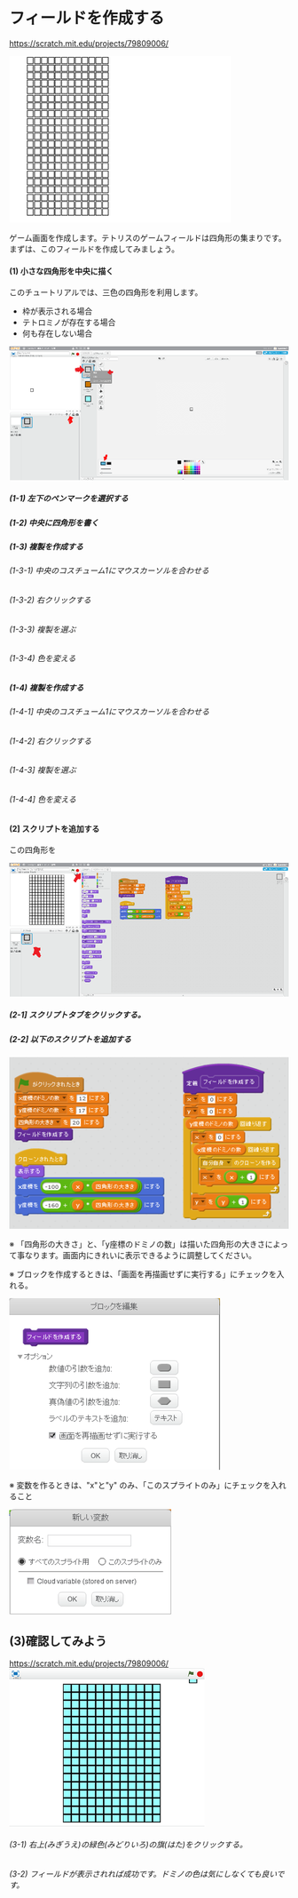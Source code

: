 # フィールドを作成する

https://scratch.mit.edu/projects/79809006/

![](board.png)

ゲーム画面を作成します。テトリスのゲームフィールドは四角形の集まりです。
まずは、このフィールドを作成してみましょう。


#### (1) 小さな四角形を中央に描く

このチュートリアルでは、三色の四角形を利用します。
* 枠が表示される場合
* テトロミノが存在する場合
* 何も存在しない場合


![](b001.png)

##### (1-1) 左下のペンマークを選択する
##### (1-2) 中央に四角形を書く
##### (1-3) 複製を作成する
###### (1-3-1) 中央のコスチューム1にマウスカーソルを合わせる
###### (1-3-2) 右クリックする
###### (1-3-3) 複製を選ぶ
###### (1-3-4) 色を変える
##### (1-4) 複製を作成する
###### (1-4-1] 中央のコスチューム1にマウスカーソルを合わせる
###### (1-4-2] 右クリックする
###### (1-4-3] 複製を選ぶ
###### (1-4-4] 色を変える

 
 
 

#### (2] スクリプトを追加する
この四角形を

![](b002.png)
##### (2-1] スクリプトタブをクリックする。
##### (2-2] 以下のスクリプトを追加する

![](script.png)

※ 「四角形の大きさ」と、「y座標のドミノの数」は描いた四角形の大きさによって事なります。画面内にきれいに表示できるように調整してください。

※ ブロックを作成するときは、「画面を再描画せずに実行する」にチェックを入れる。

![](block_option.png)


※  変数を作るときは、"x"と"y" のみ、「このスプライトのみ」にチェックを入れること

![](data_option.png)

## (3)確認してみよう

https://scratch.mit.edu/projects/79809006/
![](test.png)

###### (3-1) 右上(みぎうえ)の緑色(みどりいろ)の旗(はた)をクリックする。

###### (3-2) フィールドが表示されれば成功です。ドミノの色は気にしなくても良いです。



